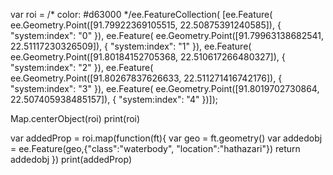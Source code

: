 var roi = /* color: #d63000 */ee.FeatureCollection(
        [ee.Feature(
            ee.Geometry.Point([91.79922369105515, 22.50875391240585]),
            {
              "system:index": "0"
            }),
        ee.Feature(
            ee.Geometry.Point([91.79963138682541, 22.51117230326509]),
            {
              "system:index": "1"
            }),
        ee.Feature(
            ee.Geometry.Point([91.80184152705368, 22.510617266480327]),
            {
              "system:index": "2"
            }),
        ee.Feature(
            ee.Geometry.Point([91.80267837626633, 22.511271416742176]),
            {
              "system:index": "3"
            }),
        ee.Feature(
            ee.Geometry.Point([91.8019702730864, 22.507405938485157]),
            {
              "system:index": "4"
            })]);

Map.centerObject(roi)
print(roi)

var addedProp = roi.map(function(ft){
  var geo = ft.geometry()
  var addedobj = ee.Feature(geo,{"class":"waterbody", "location":"hathazari"})
  return addedobj
})
print(addedProp)
